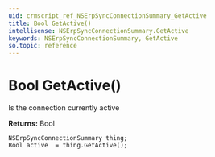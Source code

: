 ```yaml
---
uid: crmscript_ref_NSErpSyncConnectionSummary_GetActive
title: Bool GetActive()
intellisense: NSErpSyncConnectionSummary.GetActive
keywords: NSErpSyncConnectionSummary, GetActive
so.topic: reference
---
```


# Bool GetActive()

Is the connection currently active

**Returns:** Bool

```crmscript
NSErpSyncConnectionSummary thing;
Bool active  = thing.GetActive();
```

